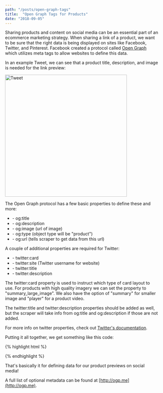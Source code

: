 ```yaml
---
path: "/posts/open-graph-tags"
title:  "Open Graph Tags for Products"
date: "2018-09-05"
---
```

Sharing products and content on social media can be an essential part of an ecommerce marketing strategy. When sharing a link of a product, we want to be sure that the right data is being displayed on sites like Facebook, Twitter, and Pinterest. Facebook created a protocol called [Open Graph](http://ogp.me/) which utilizes meta tags to allow websites to define this data.

In an example Tweet, we can see that a product title, description, and image is needed for the link preview:

<img src="../assets/img/open-graph-tweet.jpg" alt="Tweet" width="400"/>

The Open Graph protocol has a few basic properties to define these and more: 
- \- og:title
- \- og:description
- \- og:image (url of image)
- \- og:type (object type will be "product")
- \- og:url (tells scraper to get data from this url)

A couple of additional properties are required for Twitter:
- \- twitter:card
- \- twitter:site (Twitter username for website)
- \- twitter:title
- \- twitter:description

 The twitter:card property is used to instruct which type of card layout to use. For products with high quality imagery we can set the property to "summary_large_image". We also have the option of "summary" for smaller image and "player" for a product video. 
 
 The twitter:title and twitter:description properties should be added as well, but the scraper will take info from og:title and og:description if those are not added. 
 
 For more info on twitter properties, check out [Twitter's documentation](https://developer.twitter.com/en/docs/tweets/optimize-with-cards/overview/abouts-cards). 

Putting it all together, we get something like this code:

{% highlight html %}
<meta property="og:url" content="ecommerce-site.com">
<meta property="og:title" content="Product Name">
<meta property="og:type" content="product">
<meta property="og:description" content="Description of product...">
<meta property="og:image" content="http://image-path.jpg">
<!-- og:image:secure_url is an alternate url for https -->
<meta property="og:image:secure_url" content="https://secure-image-path.jpg">
<!-- Need to define width and height of image -->
<meta property="og:image:width" content="400">
<meta property="og:image:height" content="300">
<meta property="og:image:alt" content="Optional alt text">
<meta name="twitter:site" content="@username">
<meta name="twitter:card" content="summary_large_image">
<meta property="twitter:type" content="product">
<meta property="twitter:description" content="Description of product...">
{% endhighlight %}

That's basically it for defining data for our product previews on social media!

A full list of optional metadata can be found at [http://ogp.me](http://ogp.me). 